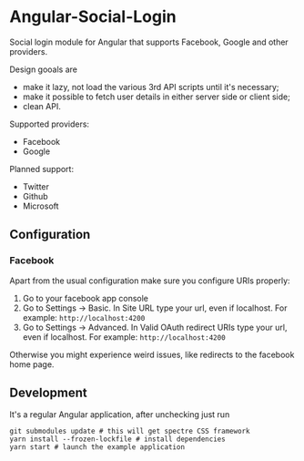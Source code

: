 Angular-Social-Login
====================

Social login module for Angular that supports Facebook, Google and other providers.

Design gooals are

+ make it lazy, not load the various 3rd API scripts until it's necessary;
+ make it possible to fetch user details in either server side or client side;
+ clean API.

Supported providers:

+ Facebook
+ Google

Planned support:

+ Twitter
+ Github
+ Microsoft

Configuration
-------------

### Facebook

Apart from the usual configuration make sure you configure URIs properly:

1. Go to your facebook app console
2. Go to Settings -> Basic. In Site URL type your url, even if localhost. For example: `http://localhost:4200`
3. Go to Settings -> Advanced. In Valid OAuth redirect URIs type your url, even if localhost. For example: `http://localhost:4200`

Otherwise you might experience weird issues, like redirects to the facebook home page.

Development
-----------

It's a regular Angular application, after unchecking just run

    git submodules update # this will get spectre CSS framework
    yarn install --frozen-lockfile # install dependencies
    yarn start # launch the example application
